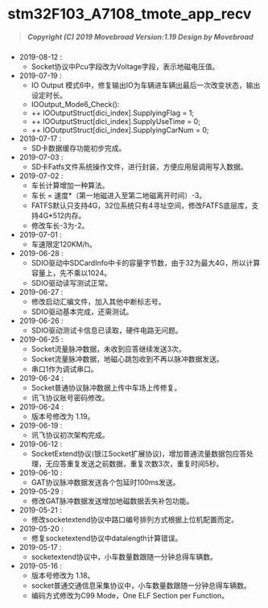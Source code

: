# stm32F103_A7108_tmote_app_recv
> ##### Copyright (C) 2019 Movebroad Version:1.19 Design by Movebroad

* 2019-08-12 :
	* Socket协议中Pcu字段改为Voltage字段，表示地磁电压值。
* 2019-07-19 :
	* IO Output 模式6中，修复输出IO为车辆进车辆出最后一次改变状态，输出设定时长。
	* IOOutput_Mode6_Check(): 
	* ++ IOOutputStruct[dici_index].SupplyingFlag = 1;
	* ++ IOOutputStruct[dici_index].SupplyUseTime = 0;
	* ++ IOOutputStruct[dici_index].SupplyingCarNum = 0;
* 2019-07-17 :
	* SD卡数据缓存功能初步完成。
* 2019-07-03 :
	* SD卡Fatfs文件系统操作文件，进行封装，方便应用层调用写入数据。
* 2019-07-02 :
	* 车长计算增加一种算法。
	* 车长 = 速度*（第一地磁进入至第二地磁离开时间）-3。
	* FATFS默认只支持4G，32位系统只有4寻址空间，修改FATFS底层库，支持4G*512内存。
	* 修改车长-3为-2。
* 2019-07-01 :
	* 车速限定120KM/h。
* 2019-06-28 :
	* SDIO驱动中SDCardInfo中卡的容量字节数，由于32为最大4G，所以计算容量上，先不乘以1024。
	* SDIO驱动读写测试正常。
* 2019-06-27 :
	* 修改启动汇编文件，加入其他中断标志号。
	* SDIO驱动基本完成，还需测试。
* 2019-06-26 :
	* SDIO驱动测试卡信息已读取，硬件电路无问题。
* 2019-06-25 :
	* Socket流量脉冲数据，未收到应答继续发送3次。
	* Socket流量脉冲数据，地磁心跳包收到不再以脉冲数据发送。
	* 串口1作为调试串口。
* 2019-06-24 :
	* Socket普通协议脉冲数据上传中车场上传修复。
	* 讯飞协议账号密码修改。
* 2019-06-24 :
	* 版本号修改为 1.19。
* 2019-06-19 :
	* 讯飞协议初次架构完成。
* 2019-06-12 :
	* SocketExtend协议(银江Socket扩展协议)，增加普通流量数据包应答处理，无应答重复发送之前数据，重复次数3次，重复时间5秒。
* 2019-06-10 :
	* GAT协议脉冲数据发送各个包延时100ms发送。
* 2019-05-29 :
	* 修改GAT脉冲数据发送增加地磁数据丢失补包功能。
* 2019-05-21 :
	* 修改socketextend协议中路口编号排列方式根据上位机配置而定。
* 2019-05-20 :
	* 修复socketextend协议中datalength计算错误。
* 2019-05-17 :
	* socketextend协议中，小车数量数跟随一分钟总得车辆数。
* 2019-05-16 :
	* 版本号修改为 1.18。
	* socket普通交通信息采集协议中，小车数量数跟随一分钟总得车辆数。
	* 编码方式修改为C99 Mode，One ELF Section per Function。